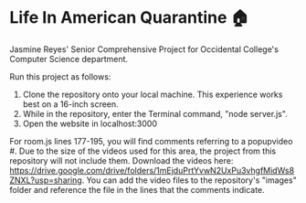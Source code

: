 # Life In American Quarantine 🏠
Jasmine Reyes' Senior Comprehensive Project for Occidental College's Computer Science department.

Run this project as follows:

1. Clone the repository onto your local machine. This experience works best on a 16-inch screen.
2. While in the repository, enter the Terminal command, "node server.js".
3. Open the website in localhost:3000

For room.js lines 177-195, you will find comments referring to a popupvideo #. Due to the size of the videos used for this area, the project from this repository will not include them. Download the videos here: https://drive.google.com/drive/folders/1mEjduPrtYvwN2UxPu3vhgfMidWs8ZNXL?usp=sharing. You can add the video files to the repository's "images" folder and reference the file in the lines that the comments indicate.
